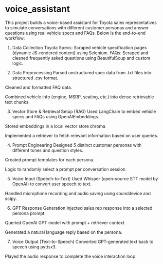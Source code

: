 ﻿# voice_assistant
 This project builds a voice-based assistant for Toyota sales representatives to simulate conversations with different customer personas and answer questions using real vehicle specs and FAQs. Below is the end-to-end workflow:

1. Data Collection
Toyota Specs: Scraped vehicle specification pages (dynamic JS-rendered content) using Selenium.
 FAQs: Scraped and cleaned frequently asked questions using BeautifulSoup and custom logic.

2. Data Preprocessing
Parsed unstructured spec data from .txt files into structured .csv format.

Cleaned and formatted FAQ data.

Combined vehicle info (engine, MSRP, seating, etc.) into dense retrievable text chunks.

3. Vector Store & Retrieval Setup (RAG)
Used LangChain to embed vehicle specs and FAQs using OpenAIEmbeddings.

Stored embeddings in a local vector store chroma.

Implemented a retriever to fetch relevant information based on user queries.

4. Prompt Engineering
Designed 5 distinct customer personas with different tones and question styles.

Created prompt templates for each persona.

Logic to randomly select a prompt per conversation session.

5. Voice Input (Speech-to-Text)
Used Whisper (open-source STT model by OpenAI) to convert user speech to text.

Handled microphone recording and audio saving using sounddevice and scipy.

6. GPT Response Generation
Injected sales rep response into a selected persona prompt.

Queried OpenAI GPT model  with prompt + retriever context.

Generated a natural language reply based on the persona.

7. Voice Output (Text-to-Speech)
Converted GPT-generated text back to speech using pyttsx3.

Played the audio response to complete the voice interaction loop.



